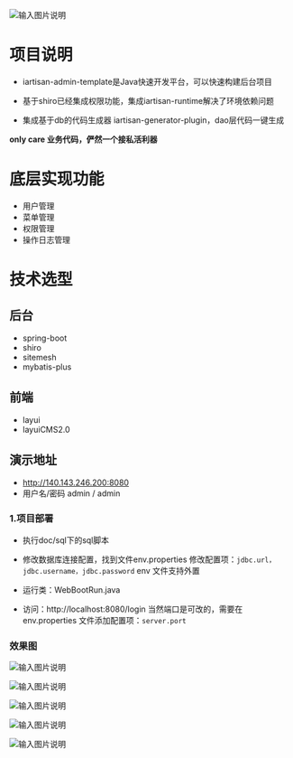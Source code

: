 ![输入图片说明](https://gitee.com/uploads/images/2018/0607/134835_3a2f7e0a_639234.png "hammer_64px_1175591_easyicon.net.png")

# 项目说明
- iartisan-admin-template是Java快速开发平台，可以快速构建后台项目

- 基于shiro已经集成权限功能，集成iartisan-runtime解决了环境依赖问题

- 集成基于db的代码生成器 iartisan-generator-plugin，dao层代码一键生成

**only care 业务代码，俨然一个接私活利器**

# 底层实现功能
- 用户管理
- 菜单管理
- 权限管理
- 操作日志管理

 
# 技术选型
## 后台
- spring-boot
- shiro
- sitemesh
- mybatis-plus

## 前端
- layui
- layuiCMS2.0 

## 演示地址
- http://140.143.246.200:8080
- 用户名/密码  admin  /  admin

### 1.项目部署

- 执行doc/sql下的sql脚本

- 修改数据库连接配置，找到文件env.properties 
  修改配置项：`jdbc.url，jdbc.username，jdbc.password` env 文件支持外置

- 运行类：WebBootRun.java

- 访问：http://localhost:8080/login 当然端口是可改的，需要在env.properties
  文件添加配置项：`server.port`

### 效果图
![输入图片说明](https://gitee.com/uploads/images/2018/0417/160151_a92b142e_639234.png "image.png")

![输入图片说明](https://gitee.com/uploads/images/2018/0417/160336_02b3aab2_639234.png "image2.png")

![输入图片说明](https://gitee.com/uploads/images/2018/0417/160355_850ceadf_639234.png "image3.png")

![输入图片说明](https://gitee.com/uploads/images/2018/0417/160414_a92c8f64_639234.png "image4.png")

![输入图片说明](https://gitee.com/uploads/images/2018/0502/104128_53a1d51d_639234.jpeg "image.jpg")